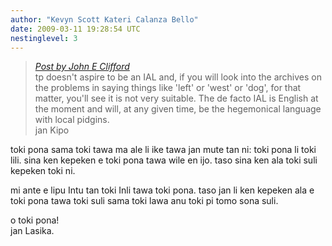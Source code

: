 ```yaml
---
author: "Kevyn Scott Kateri Calanza Bello"
date: 2009-03-11 19:28:54 UTC
nestinglevel: 3
---
```

> [_Post by John E Clifford_](/WcsGzI9U/questions-about-toki-pona#post7)  
> tp doesn't aspire to be an IAL and, if you will look into the archives on the problems in saying things like 'left' or 'west' or 'dog', for that matter, you'll see it is not very suitable. The de facto IAL is English at the moment and will, at any given time, be the hegemonical language with local pidgins.  
> jan Kipo  
> 

toki pona sama toki tawa ma ale li ike tawa jan mute tan ni: toki pona li toki lili. sina ken kepeken e toki pona tawa wile en ijo. taso sina ken ala toki suli kepeken toki ni.  
  
mi ante e lipu Intu tan toki Inli tawa toki pona. taso jan li ken kepeken ala e toki pona tawa toki suli sama toki lawa anu toki pi tomo sona suli.  
  
o toki pona!  
jan Lasika.